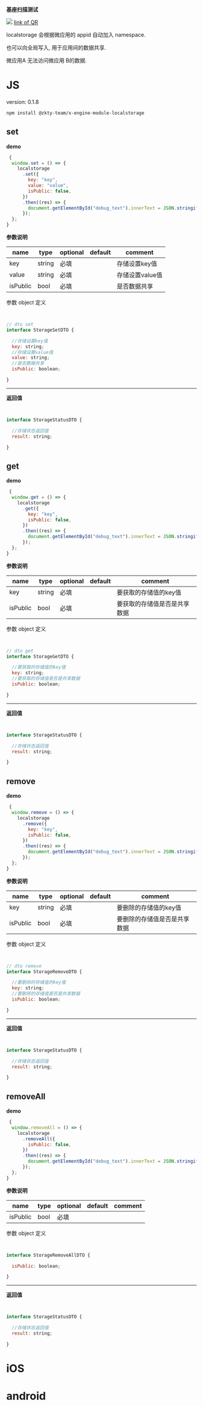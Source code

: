 

**基座扫描测试**
<div id='modulename' style='display:none'>localstorage</div> <img id='qrimg' src='https://api.qrserver.com/v1/create-qr-code/?size=150x150&data=http://192.168.44.52:3000/docs/modules/all/dist/ui/index.html'></img>
<a id='qrlink' href="about:none">link of QR</a>

localstorage 会根据微应用的 appid 自动加入 namespace.

也可以向全局写入, 用于应用间的数据共享.

微应用A 无法访问微应用 B的数据.








# JS


version: 0.1.8
``` bash
npm install @zkty-team/x-engine-module-localstorage
```



## set



**demo**
``` js
 {
  window.set = () => {
    localstorage
      .set({
        key: "key",
        value: "value",
        isPublic: false,
      })
      .then((res) => {
        document.getElementById("debug_text").innerText = JSON.stringify(res);
      });
  };
}
``` 

	
**参数说明**

| name                        | type      | optional | default   | comment  |
| --------------------------- | --------- | -------- | --------- |--------- |
| key | string | 必填 |  | 存储设置key值 |
| value | string | 必填 |  | 存储设置value值 |
| isPublic | bool | 必填 |  | 是否数据共享 |


参数 object  定义
``` js


// dto set
interface StorageSetDTO {

  //存储设置key值
  key: string;
  //存储设置value值
  value: string;
  //是否数据共享
  isPublic: boolean;

}
``` 


---------------------
**返回值**
``` js


interface StorageStatusDTO {

  //存储状态返回值
  result: string;

}
``` 




## get



**demo**
``` js
 {
  window.get = () => {
    localstorage
      .get({
        key: "key",
        isPublic: false,
      })
      .then((res) => {
        document.getElementById("debug_text").innerText = JSON.stringify(res);
      });
  };
}
``` 

	
**参数说明**

| name                        | type      | optional | default   | comment  |
| --------------------------- | --------- | -------- | --------- |--------- |
| key | string | 必填 |  | 要获取的存储值的key值 |
| isPublic | bool | 必填 |  | 要获取的存储值是否是共享数据 |


参数 object  定义
``` js


// dto get
interface StorageGetDTO {

  //要获取的存储值的key值
  key: string;
  //要获取的存储值是否是共享数据
  isPublic: boolean;

}
``` 


---------------------
**返回值**
``` js


interface StorageStatusDTO {

  //存储状态返回值
  result: string;

}
``` 




## remove



**demo**
``` js
 {
  window.remove = () => {
    localstorage
      .remove({
        key: "key",
        isPublic: false,
      })
      .then((res) => {
        document.getElementById("debug_text").innerText = JSON.stringify(res);
      });
  };
}
``` 

	
**参数说明**

| name                        | type      | optional | default   | comment  |
| --------------------------- | --------- | -------- | --------- |--------- |
| key | string | 必填 |  | 要删除的存储值的key值 |
| isPublic | bool | 必填 |  | 要删除的存储值是否是共享数据 |


参数 object  定义
``` js


// dto remove
interface StorageRemoveDTO {

  //要删除的存储值的key值
  key: string;
  //要删除的存储值是否是共享数据
  isPublic: boolean;

}
``` 


---------------------
**返回值**
``` js


interface StorageStatusDTO {

  //存储状态返回值
  result: string;

}
``` 




## removeAll



**demo**
``` js
 {
  window.removeAll = () => {
    localstorage
      .removeAll({
        isPublic: false,
      })
      .then((res) => {
        document.getElementById("debug_text").innerText = JSON.stringify(res);
      });
  };
}
``` 

	
**参数说明**

| name                        | type      | optional | default   | comment  |
| --------------------------- | --------- | -------- | --------- |--------- |
| isPublic | bool | 必填 |  |  |


参数 object  定义
``` js


interface StorageRemoveAllDTO {

  isPublic: boolean;

}
``` 


---------------------
**返回值**
``` js


interface StorageStatusDTO {

  //存储状态返回值
  result: string;

}
``` 



    

# iOS


# android


